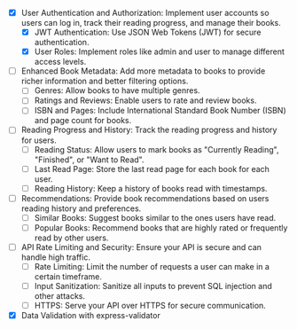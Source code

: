 - [x] User Authentication and Authorization:
    Implement user accounts so users can log in, track their reading progress, and manage their books.
    - [x] JWT Authentication: Use JSON Web Tokens (JWT) for secure authentication.
    - [x] User Roles: Implement roles like admin and user to manage different access levels.

- [ ] Enhanced Book Metadata:
    Add more metadata to books to provide richer information and better filtering options.
    - [ ] Genres: Allow books to have multiple genres.
    - [ ] Ratings and Reviews: Enable users to rate and review books.
    - [ ] ISBN and Pages: Include International Standard Book Number (ISBN) and page count for books.

- [ ] Reading Progress and History:
    Track the reading progress and history for users.
    - [ ] Reading Status: Allow users to mark books as "Currently Reading", "Finished", or "Want to Read".
    - [ ] Last Read Page: Store the last read page for each book for each user.
    - [ ] Reading History: Keep a history of books read with timestamps.

- [ ] Recommendations:
    Provide book recommendations based on users reading history and preferences.
    - [ ] Similar Books: Suggest books similar to the ones users have read.
    - [ ] Popular Books: Recommend books that are highly rated or frequently read by other users.

- [ ] API Rate Limiting and Security:
    Ensure your API is secure and can handle high traffic.
    - [ ] Rate Limiting: Limit the number of requests a user can make in a certain timeframe.
    - [ ] Input Sanitization: Sanitize all inputs to prevent SQL injection and other attacks.
    - [ ] HTTPS: Serve your API over HTTPS for secure communication.

- [x] Data Validation with express-validator